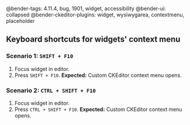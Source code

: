 @bender-tags: 4.11.4, bug, 1901, widget, accessibility
@bender-ui: collapsed
@bender-ckeditor-plugins: widget, wysiwygarea, contextmenu, placeholder

## Keyboard shortcuts for widgets' context menu

### Scenario 1: `SHIFT + F10`

1. Focus widget in editor.
1. Press `SHIFT + F10`. **Expected:** Custom CKEditor context menu opens.

### Scenario 2: `CTRL + SHIFT + F10`

1. Focus widget in editor.
1. Press `CTRL + SHIFT + F10`. **Expected:** Custom CKEditor context menu opens.
